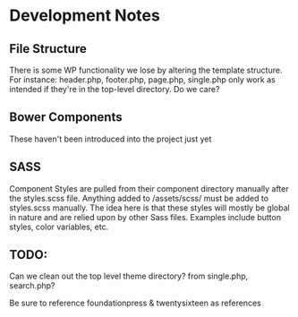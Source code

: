 # Development Notes

## File Structure

There is some WP functionality we lose by altering the template structure. For instance:
header.php, footer.php, page.php, single.php only work as intended if they're in the top-level directory. Do we care? 

## Bower Components

These haven't been introduced into the project just yet

## SASS

Component Styles are pulled from their component directory manually after the styles.scss file. Anything added to /assets/scss/ must be added to styles.scss manually. The idea here is that these styles will mostly be global in nature and are relied upon by other Sass files. Examples include button styles, color variables, etc.

## TODO:

Can we clean out the top level theme directory? from single.php, search.php?

Be sure to reference foundationpress & twentysixteen as references